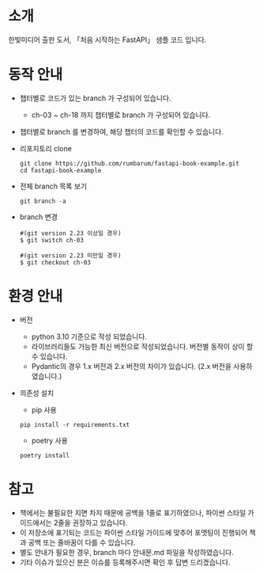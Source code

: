 # 소개
한빛미디어 출판 도서, 「처음 시작하는 FastAPI」 샘플 코드 입니다.

# 동작 안내
- 챕터별로 코드가 있는 branch 가 구성되어 있습니다. 
  - ch-03 ~ ch-18 까지 챕터별로 branch 가 구성되어 있습니다.
- 챕터별로 branch 를 변경하여, 해당 챕터의 코드를 확인할 수 있습니다.


- 리포지토리 clone
    ```shell
    git clone https://github.com/rumbarum/fastapi-book-example.git
    cd fastapi-book-example
    ```

- 전체 branch 목록 보기
    ```shell
    git branch -a
    ```

- branch 변경
    ```shell
    #(git version 2.23 이상일 경우)
    $ git switch ch-03
    
    #(git version 2.23 미만일 경우)
    $ git checkout ch-03 
    ```

# 환경 안내
- 버전 
  - python 3.10 기준으로 작성 되었습니다.
  - 라이브러리들도 가능한 최신 버전으로 작성되었습니다. 버전별 동작이 상이 할 수 있습니다.
  - Pydantic의 경우 1.x 버전과 2.x 버전의 차이가 있습니다. (2.x 버전을 사용하였습니다.)

- 의존성 설치 
    - pip 사용
    ```shell
    pip install -r requirements.txt
    ```
    - poetry 사용
    ```shell
    poetry install
    ```

# 참고
- 책에서는 불필요한 지면 차지 때문에 공백을 1줄로 표기하였으나, 파이썬 스타일 가이드에서는 2줄을 권장하고 있습니다.
- 이 저장소에 표기되는 코드는 파이썬 스타일 가이드에 맞추어 포맷팅이 진행되어 책과 공백 또는 줄바꿈이 다를 수 있습니다.
- 별도 안내가 필요한 경우, branch 마다 안내문.md 파일을 작성하였습니다.
- 기타 이슈가 있으신 분은 이슈를 등록해주시면 확인 후 답변 드리겠습니다.
